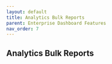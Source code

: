 ```yaml
---
layout: default
title: Analytics Bulk Reports
parent: Enterprise Dashboard Features
nav_order: 7
---
```


## Analytics Bulk Reports

